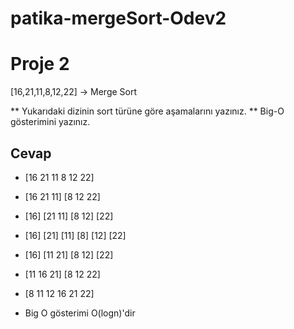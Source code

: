 # patika-mergeSort-Odev2

# Proje 2
[16,21,11,8,12,22] -> Merge Sort

** Yukarıdaki dizinin sort türüne göre aşamalarını yazınız.
** Big-O gösterimini yazınız.

## Cevap

 * [16 21 11 8 12 22]
 * [16 21 11]  [8 12 22]
 * [16] [21 11] [8 12] [22]
 * [16] [21] [11] [8] [12] [22]
 * [16] [11 21] [8 12] [22]
 * [11 16 21] [8 12 22]
 * [8 11 12 16 21 22]

 * Big O gösterimi O(logn)'dir
